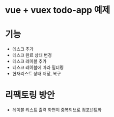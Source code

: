 # vue + vuex todo-app 예제 

# 기능
- 테스크 추가
- 테스크 완료 상태 변경
- 테스크 레이블 추가
- 테스크 레이블에 따라 필터링
- 현재리스트 상태 저장, 복구

# 리팩토링 방안 
- 레이블 리스트 출력 화면이 중복되브로 컴포넌트화
